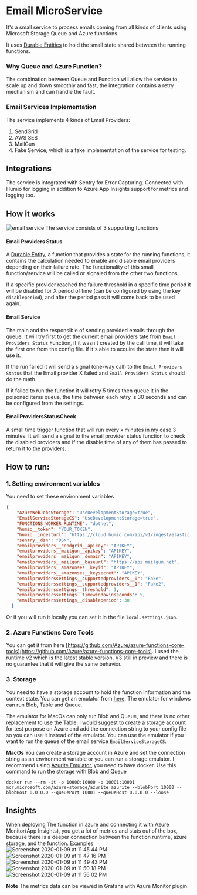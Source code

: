 # Email MicroService
It's a small service to process emails coming from all kinds of clients using Microsoft Storage Queue and Azure functions. 

It uses [Durable Entities](https://docs.microsoft.com/en-us/azure/azure-functions/durable/durable-functions-entities) to hold the small state shared between the running functions.

### Why Queue and Azure Function?
The combination between Queue and Function will allow the service to scale up and down smoothly and fast, the integration contains a retry mechanism and can handle the fault.

### Email Services Implementation
The service implements 4 kinds of Email Providers:
1. SendGrid
2. AWS SES
3. MailGun
4. Fake Service, which is a fake implementation of the service for testing.

## Integrations
The service is integrated with Sentry for Error Capturing. Connected with Humio for logging in addition to Azure App Insights support for metrics and logging too.

## How it works
![email service](https://user-images.githubusercontent.com/10447926/72226443-95eba580-3591-11ea-8c38-29f1ed8763bf.png)
The service consists of 3 supporting functions 
#### Email Providers Status
A [Durable Entity](https://docs.microsoft.com/en-us/azure/azure-functions/durable/durable-functions-entities), a function that provides a state for the running functions, it contains the calculation needed to enable and disable email providers depending on their failure rate.
The functionality of this small function/service will be called or signaled from the other two functions.

If a specific provider reached the failure threshold in a specific time period it will be disabled for X period of time (can be configured by using the key `disableperiod`), and after the period pass it will come back to be used again.
#### Email Service
The main and the responsible of sending provided emails through the queue. It will try first to get the current email providers tate from `Email Providers Status` Function, if it wasn't created by the call time, it will take the first one from the config file. If it's able to acquire the state then it will use it.

If the run failed it will send a signal (one-way call) to the `Email Providers Status` that the Email provider X failed and `Email Providers Status` should do the math.

If it failed to run the function it will retry 5 times then queue it in the poisoned items queue, the time between each retry is 30 seconds and can be configured from the settings.

#### EmailProvidersStatusCheck
A small time trigger function that will run every x minutes in my case 3 minutes. It will send a signal to the email provider status function to check the disabled providers and if the disable time of any of them has passed to return it to the providers.



## How to run:
### 1. Setting environment variables
You need to set these environment variables

```json
{
    "AzureWebJobsStorage": "UseDevelopmentStorage=true",
    "EmailServiceStorageCS": "UseDevelopmentStorage=true",
    "FUNCTIONS_WORKER_RUNTIME": "dotnet",
    "humio__token": "YOUR_TOKEN",
    "humio__ingesturl": "https://cloud.humio.com/api/v1/ingest/elastic-bulk",
    "sentry__dsn": "DSN",
    "emailproviders__sendgrid__apikey": "APIKEY",
    "emailproviders__mailgun__apikey": "APIKEY",
    "emailproviders__mailgun__domain": "APIKEY",
    "emailproviders__mailgun__baseurl": "https://api.mailgun.net",
    "emailproviders__amazonses__keyid": "APIKEY",
    "emailproviders__amazonses__keysecret": "APIKEY",
    "emailproviderssettings__supportedproviders__0": "Fake",
    "emailproviderssettings__supportedproviders__1": "Fake2",
    "emailproviderssettings__threshold": 1,
    "emailproviderssettings__timewindowinseconds": 5,
    "emailproviderssettings__disableperiod": 30
  }
```
Or if you will run it locally you can set it in the file `local.settings.json`.


### 2. Azure Functions Core Tools
You can get it from here [https://github.com/Azure/azure-functions-core-tools](https://github.com/Azure/azure-functions-core-tools). 
I used the runtime v2 which is the latest stable version. V3 still in preview and there is no guarantee that it will give the same behavior.


### 3. Storage 
You need to have a storage account to hold the function information and the context state. You can get an emulator from [here](https://docs.microsoft.com/en-us/azure/storage/common/storage-use-emulator).
The emulator for windows can run Blob, Table and Queue.

The emulator for MacOs can only run Blob and Queue, and there is no other replacement to use the Table. I would suggest to create a storage account for test purpose on Azure and add the connection string to your config file so you can use it instead of the emulator.
You can use the emulator if you want to run the queue of the email service `EmailServiceStorageCS`.

**MacOs** You can create a storage account in Azure and set the connection string as an environment variable or you can run a storage emulator.
I recommend using [Azurite Emulator](https://github.com/Azure/Azurite), you need to have docker.
Use this command to run the storage with Blob and Queue
```shell
docker run --rm -it -p 10000:10000 -p 10001:10001 mcr.microsoft.com/azure-storage/azurite azurite --blobPort 10000 --blobHost 0.0.0.0 --queuePort 10001 --queueHost 0.0.0.0 --loose
```




## Insights 
When deploying The function in azure and connecting it with Azure Monitor(App Insights), you get a lot of metrics and stats out of the box, because there is a deeper connection between the function runtime, azure storage, and the function.
Examples
![Screenshot 2020-01-09 at 11 45 44 PM](https://user-images.githubusercontent.com/10447926/72111139-38a9e700-333a-11ea-900b-74357e51b42d.png)
![Screenshot 2020-01-09 at 11 47 16 PM](https://user-images.githubusercontent.com/10447926/72111550-65123300-333b-11ea-92ce-09318661ce54.png)
![Screenshot 2020-01-09 at 11 49 43 PM](https://user-images.githubusercontent.com/10447926/72111551-65123300-333b-11ea-9f02-5130e37d5b9a.png)
![Screenshot 2020-01-09 at 11 50 18 PM](https://user-images.githubusercontent.com/10447926/72111552-65aac980-333b-11ea-8c96-ce8e066af672.png)
![Screenshot 2020-01-09 at 11 56 02 PM](https://user-images.githubusercontent.com/10447926/72111612-9e4aa300-333b-11ea-846e-45edde2da58b.png)

**Note**
The metrics data can be viewed in Grafana with Azure Monitor plugin.
